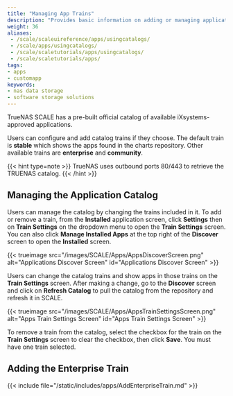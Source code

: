 ```yaml
---
title: "Managing App Trains"
description: "Provides basic information on adding or managing application trains in TrueNAS SCALE."
weight: 36
aliases:
 - /scale/scaleuireference/apps/usingcatalogs/
 - /scale/apps/usingcatalogs/
 - /scale/scaletutorials/apps/usingcatalogs/
 - /scale/scaletutorials/apps/
tags:
- apps
- customapp
keywords:
- nas data storage
- software storage solutions
---
```


TrueNAS SCALE has a pre-built official catalog of available iXsystems-approved applications.

Users can configure and add catalog trains if they choose.
The default train is **stable** which shows the apps found in the charts repository. Other available trains are **enterprise** and **community**.

{{< hint type=note >}}
TrueNAS uses outbound ports 80/443 to retrieve the TRUENAS catalog.
{{< /hint >}}

## Managing the Application Catalog
Users can manage the catalog by changing the trains included in it.
To add or remove a train, from the **Installed** application screen, click **Settings** then on **Train Settings** on the dropdown menu to open the **Train Settings** screen.
You can also click **Manage Installed Apps** at the top right of the **Discover** screen to open the **Installed** screen.

{{< trueimage src="/images/SCALE/Apps/AppsDiscoverScreen.png" alt="Applications Discover Screen" id="Applications Discover Screen" >}}

Users can change the catalog trains and show apps in those trains on the **Train Settings** screen.
After making a change, go to the **Discover** screen and click on **Refresh Catalog** to pull the catalog from the repository and refresh it in SCALE.

{{< trueimage src="/images/SCALE/Apps/AppsTrainSettingsScreen.png" alt="Apps Train Settings Screen" id="Apps Train Settings Screen" >}}

To remove a train from the catalog, select the checkbox for the train on the **Train Settings** screen to clear the checkbox, then click **Save**.
You must have one train selected.

<!-- commenting out this section until we get confirmation of how to add a third-party catalog.
## Adding a Catalog 
{{< include file="/static/includes/ThirdPartyCatalogs.md" >}}

To deploy a third-party application, use the **Custom App** option.
 -->
 
## Adding the Enterprise Train

{{< include file="/static/includes/apps/AddEnterpriseTrain.md" >}}
